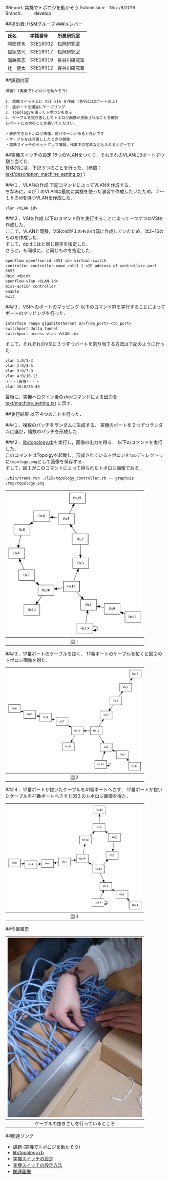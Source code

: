 #Report: 実機でトポロジを動かそう
Submission: &nbsp; Nov./9/2016<br>
Branch: &nbsp;&nbsp;&nbsp;&nbsp;&nbsp;&nbsp;&nbsp;&nbsp; develop<br>






##提出者: H&Mグループ
###メンバー
<table>
  <tr>
    <td><B>氏名</B></td>
    <td><B>学籍番号</B></td>
    <td><B>所属研究室</B></td>
  </tr>
  <tr>
    <td>阿部修也</td>
    <td>33E16002</td>
    <td>松岡研究室</td>
  </tr>
  <tr>
    <td>信家悠司</td>
    <td>33E16017</td>
    <td>松岡研究室</td>
  </tr>
  <tr>
    <td>満越貴志</td>
    <td>33E16019</td>
    <td>長谷川研究室</td>
  </tr>
  <tr>
    <td>辻　健太</td>
    <td>33E16012</td>
    <td>長谷川研究室</td>
  </tr>
</table>




##課題内容
```
課題1 (実機でトポロジを動かそう)

1. 実機スイッチ上に VSI x16 を作成 (各VSIは2ポート以上)
2. 全ポートを適当にケーブリング
3. Topologyを使ってトポロジを表示
4. ケーブルを抜き差ししてトポロジ画像が更新されることを確認
レポートには次のことを書いてください。

・表示できたトポロジ画像。何パターンかあると良いです
・ケーブルを抜き差ししたときの画像
・実機スイッチのセットアップ情報。作業中の写真なども入れるとグーです
```





##実機スイッチの設定
16つのVLANをつくり，それぞれのVLANに3ポートずつ割り当てた．<br>
具体的には，下記３つのことを行った．（参照：
[text/description_machine_setting.txt](https://github.com/handai-trema/topology-handm/blob/develop/text/description_machine_setting)
）<br>


###１．VLANの作成
下記コマンドによってVLANを作成する．<br>
ちなみに，idが１のVLANは最初に実機を使った演習で作成したいたため，２〜１６のidを持つVLANを作成した．<br>
```
vlan <VLAN id>
```

###２．VSIを作成
以下のコマンド群を実行することによって一つずつのVSIを作成した．<br>
ここで，VLANと同様，VSIのidが１のものは既に作成していたため，<VSI id>は2~16のものを作成した．<br>
そして，dpidには<VSI id>と同じ数字を指定した．<br>
さらに，<VLAN id>も同様に，<VSI id>と同じものを指定した．<br>
```
openflow openflow-id <VSI id> virtual-switch
controller controller-name cntl1 1 <IP address of controller> port 6653
dpid <dpid>
openflow-vlan <VLAN id>
miss-action controller
enable
exit
```

###３．VSIへのポートのマッピング
以下のコマンド群を実行することによってポートのマッピングを行った．<br>
```
interface range gigabitethernet 0/<from_port>-<to_port>
switchport dotlq-tunnel
switchport access vlan <VLAN id>
```
そして，それぞれのVSIに３つずつポートを割り当てる方法は下記のように行った．<br>
```
vlan 1:0/1-3
vlan 2:0/4-6
vlan 3:0/7-9
vlan 4:0/10-12
・・・（省略）・・・
vlan 16:0/46-48
```

最後に，実機へログイン後の`show`コマンドによる出力を
[text/machine_setting.txt](https://github.com/handai-trema/topology-handm/blob/develop/text/machine_setting)
に示す．<br>








##実行結果
以下４つのことを行った．<br>


###１．複数のパッチをランダムに生成する．
実機のポートを２つずつランダムに選び，複数のパッチを形成した．<br>


###２．[lib/topology.rb](https://github.com/handai-trema/topology-handm/blob/develop/lib/topology.rb)を実行し，画像の出力を得る．
以下のコマンドを実行した．<br>
このコマンドはTopolgyを起動し，形成されているトポロジを`tmp`ディレクトリに`topology.png`として画像を保存する．<br>
そして，図１がこのコマンドによって得られたトポロジ画像である．<br>
```
./bin/trema run ./lib/topology_controller.rb -- graphviz /tmp/topology.png
```

|<img src="https://github.com/handai-trema/topology-handm/blob/develop/img/topology_initial.png" width="420px">|  
|:------------------------------------------------------------------------------------------------------------:|  
|                                                      図１                                                     |  


###３．17番ポートのケーブルを抜く．
17番ポートのケーブルを抜くと図２のトポロジ画像を得た．<br>

|<img src="https://github.com/handai-trema/topology-handm/blob/develop/img/topology_pull_from17.png" width="420px">|  
|:----------------------------------------------------------------------------------------------------------------:|  
|                                                       図２                                                        |  


###４．17番ポートか抜いたケーブルを41番ポートへさす．
17番ポートか抜いたケーブルを41番ポートへさすと図３のトポロジ画像を得た．<br>

|<img src="https://github.com/handai-trema/topology-handm/blob/develop/img/topology_insert41_from17.png" width="420px">|  
|:--------------------------------------------------------------------------------------------------------------------:|  
|                                                         図３                                                          |  



##作業風景

|<img src="https://github.com/handai-trema/topology-handm/blob/develop/img/working2.jpg" width="420px">|  
|:----------------------------------------------------------------------------------------------------:|  
|                                   ケーブルの抜きさしを行っているところ                                     |  




##関連リンク
* [課題 (実機でトポロジを動かそう)](https://github.com/handai-trema/deck/blob/develop/week6/assignment1_topology.md#課題1-実機でトポロジを動かそう)
* [lib/topology.rb](https://github.com/handai-trema/topology-handm/blob/develop/lib/topology.rb)
* [実機スイッチの設定](https://github.com/handai-trema/topology-handm/blob/develop/text/machine_setting)
* [実機スイッチの設定方法](https://github.com/handai-trema/topology-handm/blob/develop/text/description_machine_setting)
* [関連画像](https://github.com/handai-trema/topology-handm/tree/develop/img)
